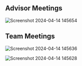 ## Advisor Meetings
![Screenshot 2024-04-14 145654](https://github.com/kbnguyen1423/Capstone-Project/assets/98423738/3110de32-04d2-4cdc-b94f-38a876637c6c)


## Team Meetings
![Screenshot 2024-04-14 145636](https://github.com/kbnguyen1423/Capstone-Project/assets/98423738/d2b6e395-4b7c-42ba-9674-de5ed9ba7da8)

![Screenshot 2024-04-14 145628](https://github.com/kbnguyen1423/Capstone-Project/assets/98423738/50989572-4e0c-4cb1-91cf-cc9f1a9dcc64)
